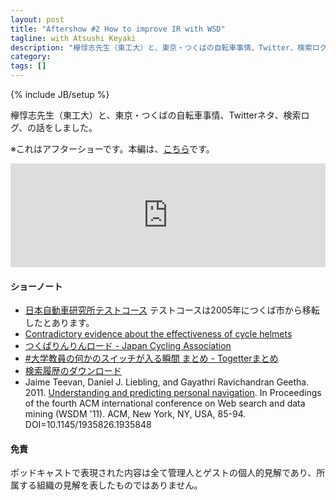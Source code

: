 ```yaml
---
layout: post
title: "Aftershow #2 How to improve IR with WSD"
tagline: with Atsushi Keyaki
description: "欅惇志先生（東工大）と、東京・つくばの自転車事情、Twitter、検索ログ、パーソナライズ検索の話をしました。"
category: 
tags: []
---
```

{% include JB/setup %}

欅惇志先生（東工大）と、東京・つくばの自転車事情、Twitterネタ、検索ログ、の話をしました。

※これはアフターショーです。本編は、[こちら](../how-to-improve-ir-with-wsd/)です。

<iframe width="100%" height="166" scrolling="no" frameborder="no" src="https://w.soundcloud.com/player/?url=https%3A//api.soundcloud.com/tracks/208868030&amp;color=ff5500&amp;auto_play=false&amp;hide_related=false&amp;show_comments=true&amp;show_user=true&amp;show_reposts=false"></iframe>


#### ショーノート

 * [日本自動車研究所テストコース](http://www.jari.or.jp/tabid/148/Default.aspx) テストコースは2005年につくば市から移転したとあります。
 * [Contradictory evidence about the effectiveness of cycle helmets](http://www.cyclehelmets.org/1052.html)
 * [つくばりんりんロード - Japan Cycling Association](http://www.j-cycling.org/shiho_cr/0711/)
 * [#大学教員の何かのスイッチが入る瞬間 まとめ - Togetterまとめ](http://togetter.com/li/786946)
 * [検索履歴のダウンロード](https://support.google.com/websearch/answer/6068625?p=ws_history_download)
 * Jaime Teevan, Daniel J. Liebling, and Gayathri Ravichandran Geetha. 2011. [Understanding and predicting personal navigation](http://doi.acm.org/10.1145/1935826.1935848). In Proceedings of the fourth ACM international conference on Web search and data mining (WSDM '11). ACM, New York, NY, USA, 85-94. DOI=10.1145/1935826.1935848

#### 免責
ポッドキャストで表現された内容は全て管理人とゲストの個人的見解であり、所属する組織の見解を表したものではありません。
